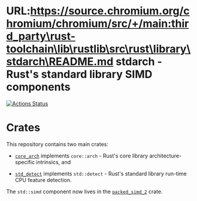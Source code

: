 URL:https://source.chromium.org/chromium/chromium/src/+/main:third_party\rust-toolchain\lib\rustlib\src\rust\library\stdarch\README.md
stdarch - Rust's standard library SIMD components
=======

[![Actions Status](https://github.com/rust-lang/stdarch/workflows/CI/badge.svg)](https://github.com/rust-lang/stdarch/actions)


# Crates

This repository contains two main crates:

* [`core_arch`](crates/core_arch/README.md) implements `core::arch` - Rust's
  core library architecture-specific intrinsics, and
  
* [`std_detect`](crates/std_detect/README.md) implements `std::detect` - Rust's
  standard library run-time CPU feature detection.

The `std::simd` component now lives in the
[`packed_simd_2`](https://github.com/rust-lang/packed_simd) crate.

